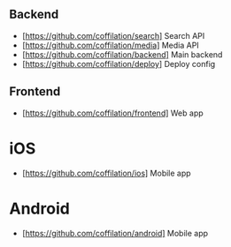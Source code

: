 ## Backend
- [https://github.com/coffilation/search] Search API
- [https://github.com/coffilation/media] Media API
- [https://github.com/coffilation/backend] Main backend
- [https://github.com/coffilation/deploy] Deploy config

## Frontend
- [https://github.com/coffilation/frontend] Web app

# iOS
- [https://github.com/coffilation/ios] Mobile app

# Android
- [https://github.com/coffilation/android] Mobile app

